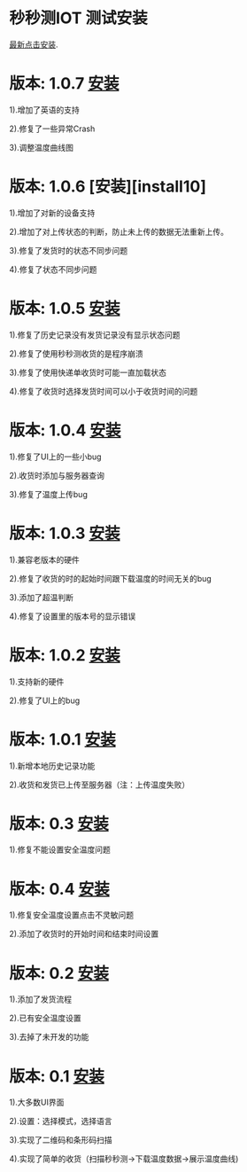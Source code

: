 # 秒秒测IOT 测试安装

[最新点击安装][install].

# 版本: 1.0.7  [安装][install11]

1).增加了英语的支持

2).修复了一些异常Crash

3).调整温度曲线图


# 版本: 1.0.6  [安装][install10]

1).增加了对新的设备支持

2).增加了对上传状态的判断，防止未上传的数据无法重新上传。

3).修复了发货时的状态不同步问题

4).修复了状态不同步问题


# 版本: 1.0.5  [安装][install09]

1).修复了历史记录没有发货记录没有显示状态问题

2).修复了使用秒秒测收货的是程序崩溃

3).修复了使用快递单收货时可能一直加载状态

4).修复了收货时选择发货时间可以小于收货时间的问题


# 版本: 1.0.4  [安装][install08]

1).修复了UI上的一些小bug

2).收货时添加与服务器查询

3).修复了温度上传bug


# 版本: 1.0.3  [安装][install07]

1).兼容老版本的硬件

2).修复了收货的时的起始时间跟下载温度的时间无关的bug

3).添加了超温判断

4).修复了设置里的版本号的显示错误


# 版本: 1.0.2  [安装][install06]

1).支持新的硬件

2).修复了UI上的bug


# 版本: 1.0.1  [安装][install05]

1).新增本地历史记录功能

2).收货和发货已上传至服务器（注：上传温度失败）



# 版本: 0.3  [安装][install03]

1).修复不能设置安全温度问题

# 版本: 0.4  [安装][install04]

1).修复安全温度设置点击不灵敏问题

2).添加了收货时的开始时间和结束时间设置


# 版本: 0.2  [安装][install02]

1).添加了发货流程

2).已有安全温度设置

3).去掉了未开发的功能



# 版本: 0.1  [安装][install01]

1).大多数UI界面

2).设置：选择模式，选择语言

3).实现了二维码和条形码扫描

4).实现了简单的收货（扫描秒秒测->下载温度数据->展示温度曲线)


[install]: https://zhouliangshun.github.com/MMC/install.html
[install01]: https://zhouliangshun.github.com/MMC//MMC_IOT_0.1/install.html
[install02]: https://zhouliangshun.github.com/MMC//MMC_IOT_0.2/install.html
[install03]: https://zhouliangshun.github.com/MMC//MMC_IOT_0.3/install.html
[install04]: https://zhouliangshun.github.com/MMC//MMC_IOT_0.4/install.html
[install05]: https://zhouliangshun.github.com/MMC//MMC_IOT_1.0.1/install.html
[install06]: https://zhouliangshun.github.com/MMC//MMC_IOT_1.0.2/install.html
[install07]: https://zhouliangshun.github.com/MMC//MMC_IOT_1.0.3/install.html
[install08]: https://zhouliangshun.github.com/MMC//MMC_IOT_1.0.4/install.html
[install09]: https://zhouliangshun.github.com/MMC//MMC_IOT_1.0.5/install.html
[install11]: https://zhouliangshun.github.com/MMC//MMC_IOT_1.0.7/install.html

